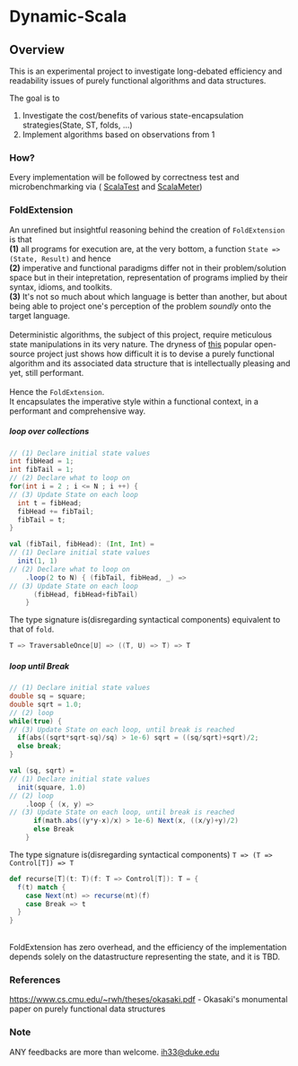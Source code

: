 # Dynamic-Scala
## Overview
This is an experimental project to investigate long-debated efficiency and readability issues
of purely functional algorithms and data structures.

The goal is to 
1. Investigate the cost/benefits of various state-encapsulation strategies(State, ST, folds, ...)
2. Implement algorithms based on observations from 1

### How?
Every implementation will be followed by correctness test and microbenchmarking via (
[ScalaTest](https://github.com/scalatest/scalatest) and
[ScalaMeter](https://github.com/scalameter/scalameter))

### FoldExtension 
An unrefined but insightful reasoning behind the creation of `FoldExtension` is that 
<br> 
**(1)** all programs for execution are, at the very bottom, a function `State => (State, Result)` and hence 
<br>
**(2)** imperative and functional paradigms differ not in their problem/solution space but in their intepretation, representation of programs implied by their syntax, idioms, and toolkits. 
<br> 
**(3)** It's not so much about which language is better than another, but about being able to project one's perception of the problem *soundly* onto the target language. 
<br>
<br>
Deterministic algorithms, the subject of this project, require meticulous state manipulations in its very nature. The dryness of [this](https://github.com/vkostyukov/scalacaster) popular open-source project just shows how difficult it is to devise a purely functional algorithm and its associated data structure that is intellectually pleasing and yet, still performant.
<br>
<br>
Hence the `FoldExtension`. <br>
It encapsulates the imperative style within a functional context, in a performant and comprehensive way.<br>
##### loop over collections
```C++
// (1) Declare initial state values
int fibHead = 1;
int fibTail = 1;
// (2) Declare what to loop on
for(int i = 2 ; i <= N ; i ++) {
// (3) Update State on each loop
  int t = fibHead;
  fibHead += fibTail;
  fibTail = t;
}
```
```scala
val (fibTail, fibHead): (Int, Int) = 
// (1) Declare initial state values
  init(1, 1)
// (2) Declare what to loop on
    .loop(2 to N) { (fibTail, fibHead, _) =>
// (3) Update State on each loop
      (fibHead, fibHead+fibTail)
    }
```
The type signature is(disregarding syntactical components) equivalent to that of `fold`.
```scala
T => TraversableOnce[U] => ((T, U) => T) => T
```
##### loop until Break
```C++
// (1) Declare initial state values
double sq = square;
double sqrt = 1.0;
// (2) loop
while(true) {
// (3) Update State on each loop, until break is reached
  if(abs((sqrt*sqrt-sq)/sq) > 1e-6) sqrt = ((sq/sqrt)+sqrt)/2;
  else break;
}
```
```scala
val (sq, sqrt) = 
// (1) Declare initial state values
  init(square, 1.0)
// (2) loop  
    .loop { (x, y) =>
// (3) Update State on each loop, until break is reached
      if(math.abs((y*y-x)/x) > 1e-6) Next(x, ((x/y)+y)/2)
      else Break
    }
```
The type signature is(disregarding syntactical components) `T => (T => Control[T]) => T`
```scala
def recurse[T](t: T)(f: T => Control[T]): T = {
  f(t) match {
    case Next(nt) => recurse(nt)(f)
    case Break => t
  }
}
```

<br>
FoldExtension has zero overhead, and the efficiency of the implementation depends solely on the datastructure representing the state, and it is TBD. <br>

### References
https://www.cs.cmu.edu/~rwh/theses/okasaki.pdf - Okasaki's monumental paper on purely functional data structures

### Note
ANY feedbacks are more than welcome. ih33@duke.edu
